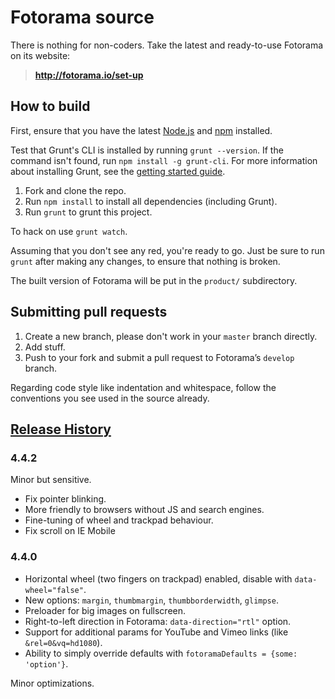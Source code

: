 # Fotorama source

There is nothing for non-coders. Take the latest and ready-to-use Fotorama on its website:<br>
> **http://fotorama.io/set-up**

## How to build
First, ensure that you have the latest [Node.js](http://nodejs.org/) and [npm](http://npmjs.org/) installed.

Test that Grunt's CLI is installed by running `grunt --version`.  If the command isn't found, run `npm install -g grunt-cli`.  For more information about installing Grunt, see the [getting started guide](http://gruntjs.com/getting-started).

1. Fork and clone the repo.
2. Run `npm install` to install all dependencies (including Grunt).
3. Run `grunt` to grunt this project.

To hack on use `grunt watch`.

Assuming that you don't see any red, you're ready to go. Just be sure to run `grunt` after making any changes, to ensure that nothing is broken.

The built version of Fotorama will be put in the `product/` subdirectory.

## Submitting pull requests
1. Create a new branch, please don't work in your `master` branch directly.
2. Add stuff.
3. Push to your fork and submit a pull request to Fotorama’s `develop` branch.

Regarding code style like indentation and whitespace, follow the conventions you see used in the source already.

## [Release History](https://github.com/artpolikarpov/fotorama/releases)

### 4.4.2

<!--0.4.12:name-->

Minor but sensitive.

<!--/0.4.12:name-->

<!--0.4.12:notes-->

* Fix pointer blinking.
* More friendly to browsers without JS and search engines.
* Fine-tuning of wheel and trackpad behaviour.
* Fix scroll on IE Mobile

<!--/0.4.12:notes-->

### 4.4.0

<!--4.4.4:notes-->

* Horizontal wheel (two fingers on trackpad) enabled, disable with `data-wheel="false"`.
* New options: `margin`, `thumbmargin`, `thumbborderwidth`, `glimpse`.
* Preloader for big images on fullscreen.
* Right-to-left direction in Fotorama: `data-direction="rtl"` option.
* Support for additional params for YouTube and Vimeo links (like `&rel=0&vq=hd1080`).
* Ability to simply override defaults with `fotoramaDefaults = {some: 'option'}`.

Minor optimizations.

<!--/4.4.4:notes-->